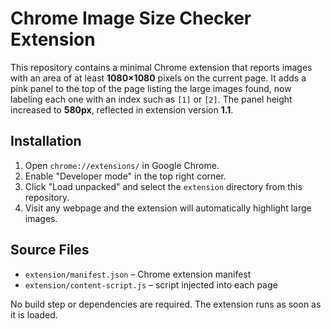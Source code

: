 # Chrome Image Size Checker Extension

This repository contains a minimal Chrome extension that reports images with an area of at least **1080×1080** pixels on the current page. It adds a pink panel to the top of the page listing the large images found, now labeling each one with an index such as `[1]` or `[2]`. The panel height increased to **580px**, reflected in extension version **1.1**.

## Installation

1. Open `chrome://extensions/` in Google Chrome.
2. Enable "Developer mode" in the top right corner.
3. Click "Load unpacked" and select the `extension` directory from this repository.
4. Visit any webpage and the extension will automatically highlight large images.

## Source Files

- `extension/manifest.json` – Chrome extension manifest
- `extension/content-script.js` – script injected into each page

No build step or dependencies are required. The extension runs as soon as it is loaded.
